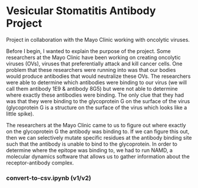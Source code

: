 # Vesicular Stomatitis Antibody Project

Project in collaboration with the Mayo Clinic working with oncolytic viruses. 

Before I begin, I wanted to explain the purpose of the project. Some researchers at the Mayo Clinic have been working on creating oncolytic viruses (OVs), viruses that preferentially attack and kill cancer cells. One problem that these researchers were running into was that our bodies would produce antibodies that would neutralize these OVs. The researchers were able to determine which antibodies were binding to our virus (we will call them antibody 1E9 & antibody 8G5) but were not able to determine where exactly these antibodies were binding. The only clue that they had was that they were binding to the glycoprotein G on the surface of the virus (glycoprotein G is a structure on the surface of the virus which looks like a little spike). 

The researchers at the Mayo Clinic came to us to figure out where exactly on the glycoprotein G the antibody was binding to. If we can figure this out, then we can selectively mutate specific residues at the antibody binding site such that the antibody is unable to bind to the glycoprotein. In order to determine where the epitope was binding to, we had to run NAMD, a molecular dynamics software that allows us to gather information about the receptor-antibody complex. 

### convert-to-csv.ipynb (v1/v2)




